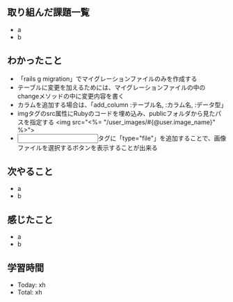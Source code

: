 ## 取り組んだ課題一覧
- a
- b
## わかったこと
- 「rails g migration」でマイグレーションファイルのみを作成する
- テーブルに変更を加えるためには、マイグレーションファイルの中のchangeメソッドの中に変更内容を書く
- カラムを追加する場合は、「add_column :テーブル名, :カラム名, :データ型」
- imgタグのsrc属性にRubyのコードを埋め込み、publicフォルダから見たパスを指定する <img src="<%= "/user_images/#{@user.image_name}" %>">
- <input>タグに「type="file"」を追加することで、画像ファイルを選択するボタンを表示することが出来る
## 次やること
- a
- b
## 感じたこと
- a
- b
## 学習時間
- Today: xh
- Total: xh
